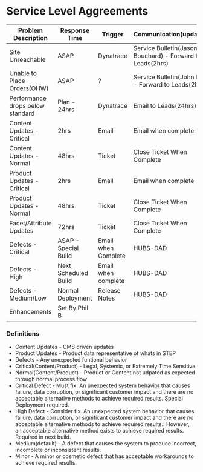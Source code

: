 # Service Level Aggreements



| Problem Description       | Response Time    |Trigger| Communication(updates)     | Group(s) to Enage |
| ------------------------- | ---------------- | -------|---------- |----------------|
| Site Unreachable| ASAP |Dynatrace |Service Bulletin(Jason Bouchard) - Forward to Leads(2hrs)| Basis/NTT/DAD-Java
| Unable to Place Orders(OHW)| ASAP|? | Service Bulletin(John Ray) - Forward to Leads(2hrs)| DAD-Java/HUBS
| Performance drops below standard| Plan - 24hrs| Dynatrace | Email to Leads(24hrs)| DAD-Java/DAD-UX
| Content Updates - Critical| 2hrs | Email |Email when complete |DAD-NET
| Content Updates - Normal | 48hrs | Ticket | Close Ticket When Complete | DAD-NET
| Product Updates - Critical | 2hrs | Email | Email when complete | DAD-Java/HUBS-STEP
| Product Updates - Normal | 48hrs | Ticket | Close Ticket When Complete | HUBS-STEP
| Facet/Attribute Updates | 72hrs | Ticket | Close Ticket When Complete | HUBS-STEP/DAD-Java
| Defects - Critical| ASAP - Special Build | Email when Complete | HUBS-DAD |
| Defects - High| Next Scheduled Build | Email when complete| HUBS-DAD |
| Defects - Medium/Low| Normal Deployment | Release Notes | HUBS-DAD |
| Enhancements| Set By Phil B|||


### Definitions
* Content Updates - CMS driven updates
* Product Updates - Product data representative of whats in STEP
* Defects - Any unexpected funtional behavior
* Critical(Content/Product) - Legal, Systemic, or Extremely Time Sensitive
* Normal(Content/Product) - Product or Content not udpated as expected through normal process flow
* Critical Defect - Must fix. An unexpected system behavior that causes failure, data corruption, or significant customer impact and there are no acceptable alternative methods to achieve required results. Special Deployment required.
* High Defect - Consider fix. An unexpected system behavior that causes failure, data corruption, or significant customer impact and there are no acceptable alternative methods to achieve required results.. However, an acceptable alternative method exists to achieve required results. Required in next build.
* Medium(default) - A defect that causes the system to produce incorrect, incomplete or inconsistent results.
* Minor - A minor or cosmetic defect that has acceptable workarounds to achieve required results.
